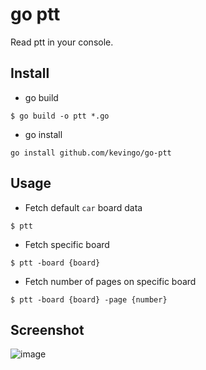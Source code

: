 # go ptt 

Read ptt in your console.

## Install

- go build

```
$ go build -o ptt *.go
```

- go install

```
go install github.com/kevingo/go-ptt
```

## Usage

- Fetch default `car` board data

```
$ ptt
```

- Fetch specific board

```
$ ptt -board {board}
```

- Fetch number of pages on specific board

```
$ ptt -board {board} -page {number}
```
## Screenshot

![image](https://raw.githubusercontent.com/kevingo/go-ptt/master/screenshot/ptt-screenshot.png)
